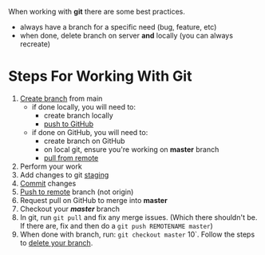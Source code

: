 When working with **git** there are some best practices.
- always have a branch for a specific need (bug, feature, etc)
- when done, delete branch on server **and** locally (you can always recreate)

# Steps For Working With Git
1. [Create branch](https://github.com/ProsperousHeart/cheatsheets/blob/master/Tools/git.md#how-do-i--create-a-new-branch) from main
   - if done locally, you will need to:
     - create branch locally
     - [push to GitHub](https://github.com/ProsperousHeart/cheatsheets/blob/master/Tools/git.md#how-do-i-push-my-new-branch-to-github)
   - if done on GitHub, you will need to:
     - create branch on GitHub
     - on local git, ensure you're working on **master** branch
     - [pull from remote](https://github.com/ProsperousHeart/cheatsheets/blob/master/Tools/git.md#how-do-i-get-my-branch-on-github-to-my-local-branch)
2. Perform your work
3. Add changes to git [staging](https://github.com/ProsperousHeart/cheatsheets/blob/master/Tools/git.md#staging)
4. [Commit](https://github.com/ProsperousHeart/cheatsheets/blob/master/Tools/git.md#commit) changes
5. [Push to remote](https://github.com/ProsperousHeart/cheatsheets/blob/master/Tools/git.md#how-do-i-get-my-branch-from-local-to-remote-git) branch (not origin)
6. Request pull on GitHub to merge into __master__
7. Checkout your **_master_** branch
8. In git, run `git pull` and fix any merge issues. (Which there shouldn't be. If there are, fix and then do a `git push REMOTENAME master`)
9. When done with branch, run:  `git checkout master`
10`. Follow the steps to [delete your branch](https://github.com/ProsperousHeart/cheatsheets/blob/master/Tools/git.md#how-do-i-delete-my-branch).
